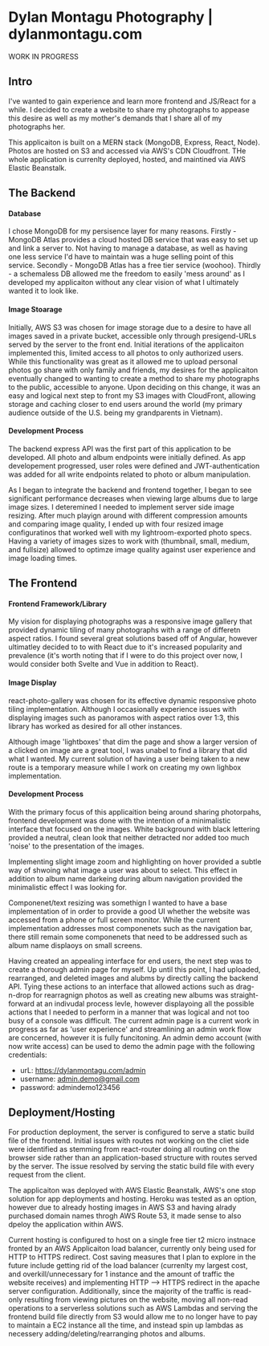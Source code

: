 # Dylan Montagu Photography | dylanmontagu.com

WORK IN PROGRESS


## Intro
I've wanted to gain experience and learn more frontend and JS/React for a while. I decided to create a website to share my photographs to appease this desire as well as my mother's demands that I share all of my photographs her. 

This applicaiton is built on a MERN stack (MongoDB, Express, React, Node). Photos are hosted on S3 and accessed via AWS's CDN Cloudfront. THe whole application is currenlty deployed, hosted, and maintined via AWS Elastic Beanstalk. 


## The Backend

#### Database
I chose MongoDB for my persisence layer for many reasons. Firstly - MongoDB Atlas provides a cloud hosted DB service that was easy to set up and link a server to. Not having to manage a database, as well as having one less service I'd have to maintain was a huge selling point of this service. Secondly - MongoDB Atlas has a free tier service (woohoo). Thirdly - a schemaless DB allowed me the freedom to easily 'mess around' as I developed my applicaiton without any clear vision of what I ultimately wanted it to look like.

#### Image Stoarage
Initially, AWS S3 was chosen for image storage due to a desire to have all images saved in a private bucket, accessible only through presigend-URLs served by the server to the front end. Initial iterations of the applicaiton implemented this, limited access to all photos to only authorized users. While this functionality was great as it allowed me to upload personal photos go share with only family and friends, my desires for the applicaiton eventually changed to wanting to create a method to share my photographs to the public, accessible to anyone. Upon deciding on this change, it was an easy and logical next step to front my S3 images with CloudFront, allowing storage and caching closer to end users around the world (my primary audience outside of the U.S. being my grandparents in Vietnam). 

#### Development Process
The backend express API was the first part of this application to be developed. All photo and album endpoints were initially defined. As app developement progressed, user roles were defined and JWT-authentication was added for all write endpoints related to photo or album manipulation. 

As I began to integrate the backend and frontend together, I began to see significant performance decreases when viewing large albums due to large image sizes. I deteremined I needed to implement server side image resizing. After much playign around with different compression amounts and comparing image quality, I ended up with four resized image configuratinos that worked well with my lightroom-exported photo specs. Having a variety of images sizes to work with (thumbnail, small, medium, and fullsize) allowed to optimze image quality against user experience and image loading times. 


## The Frontend

#### Frontend Framework/Library
My vision for displaying photographs was a responsive image gallery that provided dynamic tiling of many photographs with a range of differetn aspect ratios. I found several great solutions based off of Angular, however ultimatley decided to to with React due to it's increased popularity and prevalence (it's worth noting that if I were to do this project over now, I would consider both Svelte and Vue in addition to React). 

#### Image Display
react-photo-gallery was chosen for its effective dynamic responsive photo tiling implementation. Although I occasionally experience issues with displaying images such as panoramos with aspect ratios over 1:3, this library has worked as desired for all other instances. 

Although image 'lightboxes' that dim the page and show a larger version of a clicked on image are a great tool, I was unabel to find a library that did what I wanted. My current solution of having a user being taken to a new route is a temporary measure while I work on creating my own lighbox implementation. 

#### Development Process
With the primary focus of this applicaition being around sharing photorpahs, frontend development was done with the intention of a minimalistic interface that focused on the images. White background with black lettering provided a neutral, clean look that neither detracted nor added too much 'noise' to the presentation of the images. 

Implementing slight image zoom and highlighting on hover provided a subtle way of shwoing what image a user was about to select. This effect in addition to album name darkeing during album navigation provided the minimalistic effect I was looking for. 

Componenet/text resizing was somethign I wanted to have a base implementation of in order to provide a good UI whether the website was accessed from a phone or full screen monitor. While the current implementation addresses most componenets such as the navigation bar, there still remain some componenets that need to be addressed such as album name displaoys on small screens. 

Having created an appealing interface for end users, the next step was to create a thorough admin page for myself. Up until this point, I had uploaded, rearranged, and deleted images and alubms by directly calling the backend API. Tying these actions to an interface that allowed actions such as drag-n-drop for rearragnign photos as well as creating new albums was straight-forward at an indivudal process levle, however displayoing all the possible actions that I needed to perform in a manner that was logical and not too busy of a console was difficult. The current admin page is a current work in progress as far as 'user experience' and streamlining an admin work flow are concerned, however it is fully funcitoning. An admin demo account (with now write access) can be used to demo the admin page with the following credentials:
- urL: https://dylanmontagu.com/admin
- username: admin.demo@gmail.com
- password: admindemo123456


## Deployment/Hosting
For production deployment, the server is configured to serve a static build file of the frontend. Initial issues with routes not working on the cliet side were identified as stemming from react-router doing all routing on the browser side rather than an application-based structure with routes served by the server. The issue resolved by serving the static build file with every request from the client. 

The applicaiton was deployed with AWS Elastic Beanstalk, AWS's one stop solution for app deployments and hosting. Heroku was tested as an option, however due to already hosting images in AWS S3 and having alrady purchased domain names throgh AWS Route 53, it made sense to also dpeloy the application within AWS. 

Current hosting is configured to host on a single free tier t2 micro instnace fronted by an AWS Applicaiton load balancer, currently only being used for HTTP to HTTPS redirect. Cost saving measures that I plan to explore in the future include getting rid of the load balancer (currenlty my largest cost, and overkill/unnecessary for 1 instance and the amount of traffic the website receives) and implementing HTTP --> HTTPS redirect in the apache server configuration. Additionally, since the majority of the traffic is read-only resulting from viewing pictures on the website, moving all non-read operations to a serverless solutions such as AWS Lambdas and serving the frontend build file directly from S3 would allow me to no longer have to pay to maintain a EC2 instance all the time, and instead spin up lambdas as necessery adding/deleting/rearranging photos and albums. 
